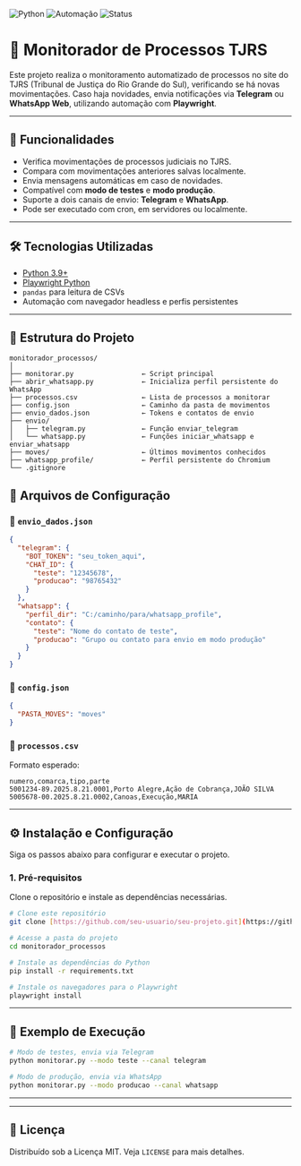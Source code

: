 ![Python](https://img.shields.io/badge/python-3.9%2B-blue)
![Automação](https://img.shields.io/badge/automação-playwright-green)
![Status](https://img.shields.io/badge/status-em%20desenvolvimento-yellow)

# 📌 Monitorador de Processos TJRS

Este projeto realiza o monitoramento automatizado de processos no site do TJRS (Tribunal de Justiça do Rio Grande do Sul), verificando se há novas movimentações. Caso haja novidades, envia notificações via **Telegram** ou **WhatsApp Web**, utilizando automação com **Playwright**.

---

## 🚀 Funcionalidades

- Verifica movimentações de processos judiciais no TJRS.
- Compara com movimentações anteriores salvas localmente.
- Envia mensagens automáticas em caso de novidades.
- Compatível com **modo de testes** e **modo produção**.
- Suporte a dois canais de envio: **Telegram** e **WhatsApp**.
- Pode ser executado com cron, em servidores ou localmente.

---

## 🛠️ Tecnologias Utilizadas

- [Python 3.9+](https://www.python.org/)
- [Playwright Python](https://playwright.dev/python/)
- `pandas` para leitura de CSVs
- Automação com navegador headless e perfis persistentes

---

## 📁 Estrutura do Projeto

```
monitorador_processos/
│
├── monitorar.py                 ← Script principal
├── abrir_whatsapp.py            ← Inicializa perfil persistente do WhatsApp
├── processos.csv                ← Lista de processos a monitorar
├── config.json                  ← Caminho da pasta de movimentos
├── envio_dados.json             ← Tokens e contatos de envio
├── envio/
│   ├── telegram.py              ← Função enviar_telegram
│   └── whatsapp.py              ← Funções iniciar_whatsapp e enviar_whatsapp
├── moves/                       ← Últimos movimentos conhecidos
├── whatsapp_profile/            ← Perfil persistente do Chromium
└── .gitignore
```

## 📝 Arquivos de Configuração

### 🔐 `envio_dados.json` 

```json
{
  "telegram": {
    "BOT_TOKEN": "seu_token_aqui",
    "CHAT_ID": {
      "teste": "12345678",
      "producao": "98765432"
    }
  },
  "whatsapp": {
    "perfil_dir": "C:/caminho/para/whatsapp_profile",
    "contato": {
      "teste": "Nome do contato de teste",
      "producao": "Grupo ou contato para envio em modo produção"
    }
  }
}
```

### 📂 `config.json`

```json
{
  "PASTA_MOVES": "moves"
}
```

### 📄 `processos.csv`

Formato esperado:

```csv
numero,comarca,tipo,parte
5001234-89.2025.8.21.0001,Porto Alegre,Ação de Cobrança,JOÃO SILVA
5005678-00.2025.8.21.0002,Canoas,Execução,MARIA
```

---
## ⚙️ Instalação e Configuração

Siga os passos abaixo para configurar e executar o projeto.

### 1. Pré-requisitos

Clone o repositório e instale as dependências necessárias.

```bash
# Clone este repositório
git clone [https://github.com/seu-usuario/seu-projeto.git](https://github.com/seu-usuario/seu-projeto.git)

# Acesse a pasta do projeto
cd monitorador_processos

# Instale as dependências do Python
pip install -r requirements.txt

# Instale os navegadores para o Playwright
playwright install
```

---

## 🧪 Exemplo de Execução

```bash
# Modo de testes, envia via Telegram
python monitorar.py --modo teste --canal telegram

# Modo de produção, envia via WhatsApp
python monitorar.py --modo producao --canal whatsapp
```

---
---

## 📌 Licença

Distribuído sob a Licença MIT. Veja `LICENSE` para mais detalhes.